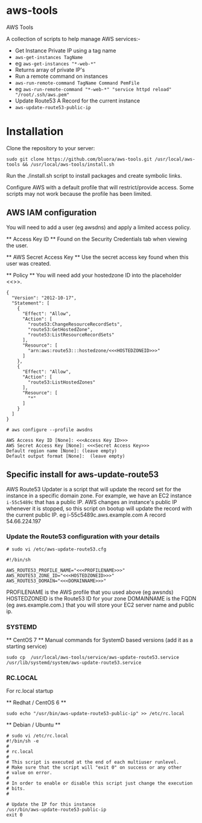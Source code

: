 # aws-tools
AWS Tools

A collection of scripts to help manage AWS services:-

* Get Instance Private IP using a tag name
 * `aws-get-instances TagName`
 * eg  `aws-get-instances "*-web-*"`
 * Returns array of private IP's
* Run a remote command on instances
 * `aws-run-remote-command TagName Command PemFile` 
 * eg  `aws-run-remote-command "*-web-*" "service httpd reload" "/root/.ssh/aws.pem"`
* Update Route53 A Record for the current instance
 * `aws-update-route53-public-ip`

# Installation

Clone the repository to your server:

`sudo git clone https://github.com/bluora/aws-tools.git /usr/local/aws-tools && /usr/local/aws-tools/install.sh`

Run the ./install.sh script to install packages and create symbolic links.

Configure AWS with a default profile that will restrict/provide access. Some scripts may not work because the profile has been limited.

## AWS IAM configuration

You will need to add a user (eg awsdns) and apply a limited access policy. 

** Access Key ID **
Found on the Security Credentials tab when viewing the user.

** AWS Secret Access Key **
Use the secret access key found when this user was created.

** Policy  **
You will need add your hostedzone ID into the placeholder <<<HOSTEDZONEID>>>.

```
{
  "Version": "2012-10-17",
  "Statement": [
    {
      "Effect": "Allow",
      "Action": [
        "route53:ChangeResourceRecordSets",
        "route53:GetHostedZone",
        "route53:ListResourceRecordSets"
      ],
      "Resource": [
        "arn:aws:route53:::hostedzone/<<<HOSTEDZONEID>>>"
      ]
    },
    {
      "Effect": "Allow",
      "Action": [
        "route53:ListHostedZones"
      ],
      "Resource": [
        "*"
      ]
    }
  ]
}
```

```
# aws configure --profile awsdns

AWS Access Key ID [None]: <<<Access Key ID>>>
AWS Secret Access Key [None]: <<<Secret Access Key>>>
Default region name [None]: (leave empty)
Default output format [None]:  (leave empty)

```

## Specific install for aws-update-route53

AWS Route53 Updater is a script that will update the record set for the instance in a specific domain zone. For example, we have an EC2 instance `i-55c5489c` that has a public IP. AWS changes an instance's public IP whenever it is stopped, so this script on bootup will update the record with the current public IP. eg i-55c5489c.aws.example.com A record 54.66.224.197

### Update the Route53 configuration with your details

```
# sudo vi /etc/aws-update-route53.cfg

#!/bin/sh

AWS_ROUTE53_PROFILE_NAME="<<<PROFILENAME>>>"
AWS_ROUTE53_ZONE_ID="<<<HOSTEDZONEID>>>"
AWS_ROUTE53_DOMAIN="<<<DOMAINNAME>>>"
```

PROFILENAME is the AWS profile that you used above (eg awsnds)
HOSTEDZONEID is the Route53 ID for your zone
DOMAINNAME is the FQDN (eg aws.example.com.) that you will store your EC2 server name and public ip.

### SYSTEMD

** CentOS 7 **
Manual commands for SystemD based versions (add it as a starting service)

```
sudo cp  /usr/local/aws-tools/service/aws-update-route53.service /usr/lib/systemd/system/aws-update-route53.service
```

### RC.LOCAL
For rc.local startup

** Redhat / CentOS 6 **
```
sudo echo "/usr/bin/aws-update-route53-public-ip" >> /etc/rc.local
```

** Debian / Ubuntu **
```
# sudo vi /etc/rc.local
#!/bin/sh -e
#
# rc.local
#
# This script is executed at the end of each multiuser runlevel.
# Make sure that the script will "exit 0" on success or any other
# value on error.
#
# In order to enable or disable this script just change the execution
# bits.
#

# Update the IP for this instance
/usr/bin/aws-update-route53-public-ip
exit 0
```


